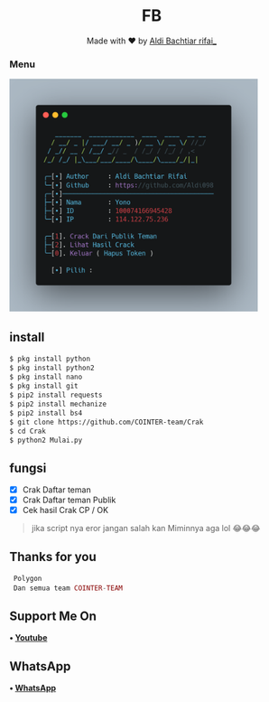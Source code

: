 <h1 align="center">
  FB
</h1>
</div>
<p align="center">
  Made with ❤️ by <a href="https://github.com/Aldi098">Aldi Bachtiar rifai_</a>
</p>
<p align="center">
 
### Menu
 <img src="https://github.com/COINTER-team/FB/blob/main/hasil%204.png" width="440" title="Menu" alt="Menu">
</p>

## install
```python3
$ pkg install python
$ pkg install python2
$ pkg install nano
$ pkg install git
$ pip2 install requests
$ pip2 install mechanize
$ pip2 install bs4
$ git clone https://github.com/COINTER-team/Crak
$ cd Crak
$ python2 Mulai.py

```

## fungsi
- [x] Crak Daftar teman
- [x] Crak Daftar teman Publik
- [x] Cek hasil Crak CP / OK

> jika script nya eror jangan salah kan Miminnya aga lol 😂😂😂

## Thanks for you
```php
 Polygon
 Dan semua team COINTER-TEAM
```
## Support Me On
<b>• [Youtube](https://youtube.com/channel/UC7ygjAbDjuiN76PqOlJm40A)</b>
</br>
## WhatsApp
<b>• [WhatsApp](https://api.whatsapp.com/send?phone=+62852-9500-4078&text=Assalamualaikum)</b>
<br>
